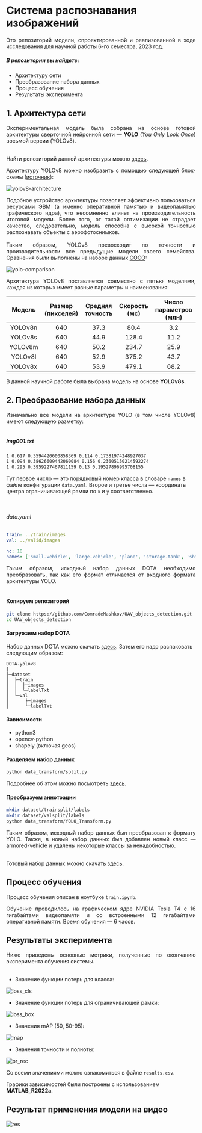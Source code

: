 # Система распознавания изображений

<div style="text-align: justify">Это репозиторий модели, спроектированной и реализованной в ходе исследования для научной работы 6-го семестра, 2023 год.</div>

##### В репозитории вы найдете:
- Архитектуру сети
- Преобразование набора данных
- Процесс обучения
- Результаты эксперимента

## 1. Архитектура сети

<div style="text-align: justify">Экспериментальная модель была собрана на основе готовой архитектуры сверточной нейронной сети — <b>YOLO</b> (<em>You Only Look Once</em>) восьмой версии (YOLOv8).</div>

<br>

Найти репозиторий данной архитектуры можно [здесь](https://github.com/ultralytics/ultralytics).

<div style="text-align: justify">Архитектуру YOLOv8 можно изобразить с помощью следующей блок-схемы (<a href="https://github.com/ultralytics/ultralytics/issues/189">источник</a>):</div>

![yolov8-architecture](images/yolov8-architecture.jpg)

<div style="text-align: justify">Подобное устройство архитектуры позволяет эффективно пользоваться ресурсами ЭВМ (а именно оперативной памятью и видеопамятью графического ядра), что несомненно влияет на производительность итоговой модели. Более того, от такой оптимизации не страдает качество, следовательно, модель способна с высокой точностью распознавать объекты с аэрофотоснимков.</div>

<br>

<div style="text-align: justify">Таким образом, YOLOv8 превосходит по точности и производительности все предыдущие модели своего семейства. Сравнения были выполнены на наборе данных <a href="https://cocodataset.org/">COCO</a>:</div>

![yolo-comparison](images/yolo-comparison-plots.png)

<div style="text-align: justify">Архитектура YOLOv8 поставляется совместно с пятью моделями, каждая из которых имеет разные параметры и наименования:</div>

|  Модель | Размер (пикселей) | Средняя точность | Скорость (мс) | Число параметров (млн) |
|:-------:|:-------------------:|:---------------------------------:|:--------------------------:|:------------------------------:|
| YOLOv8n |         640         |                37.3               |            80.4            |               3.2              |
| YOLOv8s |         640         |                44.9               |            128.4           |              11.2              |
| YOLOv8m |         640         |                50.2               |            234.7           |              25.9              |
| YOLOv8l |         640         |                52.9               |            375.2           |              43.7              |
| YOLOv8x |         640         |                53.9               |            479.1           |              68.2              |

В данной научной работе была выбрана модель на основе **YOLOv8s**.

## 2. Преобразование набора данных

<div style="text-align: justify">Изначально все модели на архитектуре YOLO (в том числе YOLOv8) имеют следующую разметку:</div>

<br>

##### img001.txt
```txt
1 0.617 0.3594420600858369 0.114 0.17381974248927037
1 0.094 0.38626609442060084 0.156 0.23605150214592274
1 0.295 0.3959227467811159 0.13 0.19527896995708155
```
Тут первое число — это порядковый номер класса в словаре `names` в файле конфигурации `data.yaml`. Второе и третье числа — координаты центра ограничивающей рамки по `x` и `y` соответственно.

<br>

###### data.yaml
```yaml
train: ../train/images
val: ../valid/images

nc: 10
names: ['small-vehicle', 'large-vehicle', 'plane', 'storage-tank', 'ship', 'harbor', 'roundabout', 'bridge', 'helicopter', 'container-crane']
```

<div style="text-align: justify">Таким образом, исходный набор данных DOTA необходимо преобразовать, так как его формат отличается от входного формата архитектуры YOLO.</div>

<br>

#### Копируем репозиторий
```bash
git clone https://github.com/ComradeMashkov/UAV_objects_detection.git
cd UAV_objects_detection
``` 

#### Загружаем набор DOTA
Набор данных DOTA можно скачать [здесь](https://captain-whu.github.io/DOTA/dataset.html).
Затем его надо распаковать следующим образом:
```
DOTA-yolov8
|
├─dataset
│  ├─train
│  │  ├─images
│  │  └─labelTxt
│  └─val
│      ├─images
│      └─labelTxt
```

#### Зависимости
- python3
- opencv-python
- shapely (включая geos)

#### Разделяем набор данных
```bash
python data_transform/split.py
```
Подробнее об этом можно посмотреть [здесь](https://github.com/CAPTAIN-WHU/DOTA_devkit).

#### Преобразуем аннотоации
```bash
mkdir dataset/trainsplit/labels
mkdir dataset/valsplit/labels
python data_transform/YOLO_Transform.py
```

<div style="text-align: justify">Таким образом, исходный набор данных был преобразован к формату YOLO. Также, в новый набор данных был добавлен новый класс — armored-vehicle и удалены некоторые классы за ненадобностью.</div>

<br>

Готовый набор данных можно скачать [здесь](https://app.roboflow.com/ds/uxW2MUr7Zo?key=Y2v8yNDBMi).

## Процесс обучения

Процесс обучения описан в ноутбуке ```train.ipynb```.

<div style="text-align: justify">Обучение проводилось на графическом ядре NVIDIA Tesla T4 с 16 гигабайтами видеопамяти и со встроенными 12 гигабайтами оперативной памяти. Время обучения — 6 часов.</div>

## Результаты эксперимента

<div style="text-align: justify">Ниже приведены основные метрики, полученные по окончанию эксперимента обучения системы.</div>

<br>

- Значение функции потерь для класса:

![loss_cls](images/class_loss.png)

- Значение функции потерь для ограничивающей рамки:

![loss_box](images/box_loss.png)

- Значения mAP (50, 50-95):

![map](images/map.png)

- Значения точности и полноты:

![pr_rec](images/pr_rec.png)

Со всеми значениями можно ознакомиться в файле ```results.csv```. 

Графики зависимостей были построены с использованием **MATLAB_R2022a**.

## Результат применения модели на видео

![res](images/mov.gif)
